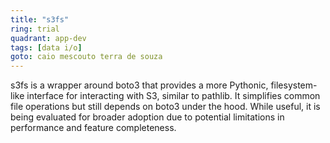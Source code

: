 ```yaml
---
title: "s3fs"
ring: trial
quadrant: app-dev
tags: [data i/o]
goto: caio mescouto terra de souza
---
```


s3fs is a wrapper around boto3 that provides a more Pythonic, filesystem-like interface for interacting with S3, similar to pathlib. It simplifies common file operations but still depends on boto3 under the hood. While useful, it is being evaluated for broader adoption due to potential limitations in performance and feature completeness.
